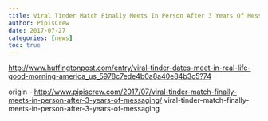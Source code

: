 ```yaml
---
title: Viral Tinder Match Finally Meets In Person After 3 Years Of Messaging
author: PipisCrew
date: 2017-07-27
categories: [news]
toc: true
---
```


http://www.huffingtonpost.com/entry/viral-tinder-dates-meet-in-real-life-good-morning-america_us_5978c7ede4b0a8a40e84b3c5?74

origin - http://www.pipiscrew.com/2017/07/viral-tinder-match-finally-meets-in-person-after-3-years-of-messaging/ viral-tinder-match-finally-meets-in-person-after-3-years-of-messaging